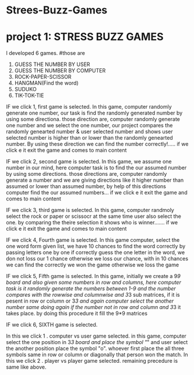 # Strees-Buzz-Games
# project 1: STRESS BUZZ GAMES
I developed 6 games.
#those are 
1. GUESS THE NUMBER BY USER
2. GUESS THE NUMBER BY COMPUTER
3. ROCK-PAPER-SCISSOR
4. HANGMAN(Find the word)
5. SUDUKO
6. TIK-TOK-TIE

IF we click 1, first game is selected. In this game, computer randomly generate one number, our task is find the randomly generated number by using some directiona.
those  direction are, computer randomly generate one number and  we select the one number, our project compares the randomly genearted number & user selected number and shows user selected number is higher than or lower than the randomly genearted number.  By using these direction we can find the number correctly!..... if we click e it exit the game and comes to main content


IF we click 2, second game is selected. In this game, we assume one number in our mind, here computer task is to find the our assumed number by using some directions.
those directions are, computer randomly generate a number and we are giving directions like it higher number than assumed or lower than assumed number, by help of this directions computer find the our assumed numbers... if we click e it exit the game and comes to main content


IF we click 3, third game is selected. In this game, computer randmoly select the rock or paper or scissocr at the same time user also select the one. by comparing the theire selection it shows who is winner....... if we click e it exit the game and comes to main content


IF we click 4, Fourth game is selected. In this game computer, select the one word form given list, we have 10 chances to find the word correctly by passing letters one by one if correctly guess the one letter in the word, we don not loss our 1 chance otherwise we loss our chance, with in 10 chances we can find the correctly we won the game otherwise we loss the game


IF we click 5, Fifth game is selected. In this game, initially we create a 9*9 board and also given some numbers in row and columns, here computer task is it randomly generate the numbers between 1-9 and the number compares with the rowwise and columnwise and 3*3 sub matrices, if it is pesent in row or column or 3*3 and again computer select the another number same doing again if the number not in row and column and 3*3 it takes place.
by doing this procedure it fill the 9*9 matrices

 
IF we click 6, SIXTH game is selected. 

In this we click 1 . computer vs user game selected. in this game, computer select the one position in 3*3 board and place the symbol "*" and user select the another position place the symbol  "o". whoever first place the all three symbols same  in row or column or  diagonally that person won the match.
In this we click 2 . player  vs player game selected. remaining precedure is same like above. 
